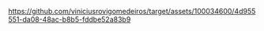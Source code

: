 


https://github.com/viniciusrovigomedeiros/target/assets/100034600/4d955551-da08-48ac-b8b5-fddbe52a83b9
